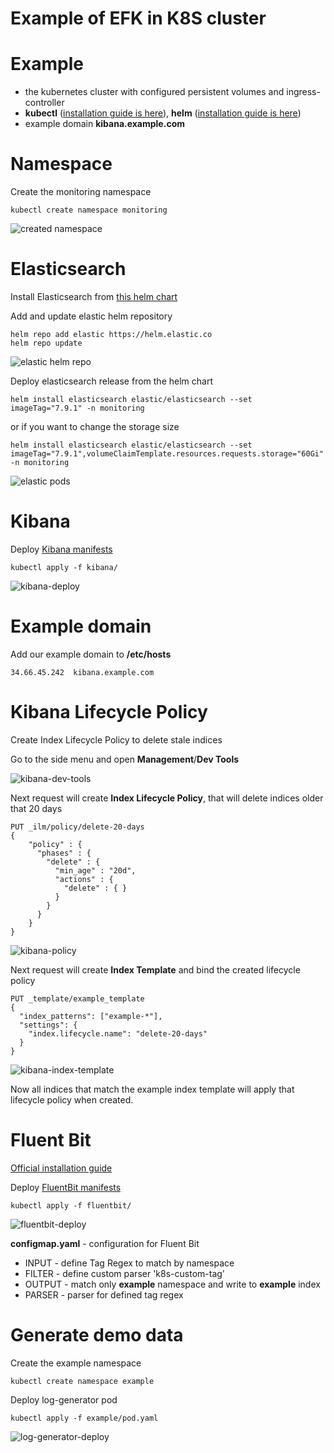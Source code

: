 # Example of EFK in K8S cluster


# Example

* the kubernetes cluster with configured persistent volumes and ingress-controller
* **kubectl** ([installation guide is here](https://kubernetes.io/docs/tasks/tools/install-kubectl/)), **helm** ([installation guide is here](https://helm.sh/docs/intro/install/))
* example domain **kibana.example.com**


# Namespace

Create the monitoring namespace
```
kubectl create namespace monitoring
```

![created namespace](screenshots/screenshot-namespace.png)


# Elasticsearch
Install Elasticsearch from [this helm chart](https://github.com/elastic/helm-charts/tree/master/elasticsearch) 

Add and update elastic helm repository
```
helm repo add elastic https://helm.elastic.co
helm repo update
```

![elastic helm repo](screenshots/screenshot-elastic-helm-repo.png)


Deploy elasticsearch release from the helm chart
```
helm install elasticsearch elastic/elasticsearch --set imageTag="7.9.1" -n monitoring
```
or if you want to change the storage size
```
helm install elasticsearch elastic/elasticsearch --set imageTag="7.9.1",volumeClaimTemplate.resources.requests.storage="60Gi" -n monitoring
```

![elastic pods](screenshots/screenshot-elastic-pods.png)


# Kibana

Deploy [Kibana manifests](kibana/)

```
kubectl apply -f kibana/
```

![kibana-deploy](screenshots/screenshot-kibana-deploy.png)


# Example domain

Add our example domain to **/etc/hosts**
```
34.66.45.242  kibana.example.com
```

# Kibana Lifecycle Policy
Create Index Lifecycle Policy to delete stale indices

Go to the side menu and open **Management**/**Dev Tools**

![kibana-dev-tools](screenshots/screenshot-kibana-dev-tools.png)


Next request will create **Index Lifecycle Policy**, that will delete indices older that 20 days
```
PUT _ilm/policy/delete-20-days
{
    "policy" : {
      "phases" : {
        "delete" : {
          "min_age" : "20d",
          "actions" : {
            "delete" : { }
          }
        }
      }
    } 
}
```

![kibana-policy](screenshots/screenshot-kibana-policy.png)


Next request will create **Index Template** and bind the created lifecycle policy

```
PUT _template/example_template
{
  "index_patterns": ["example-*"],
  "settings": {
    "index.lifecycle.name": "delete-20-days"
  }
}
```

![kibana-index-template](screenshots/screenshot-kibana-index-template.png)


Now all indices that match the example index template will apply that lifecycle policy when created.


# Fluent Bit

[Official installation guide](https://docs.fluentbit.io/manual/installation/kubernetes#installation)

Deploy [FluentBit manifests](fluentbit/)

```
kubectl apply -f fluentbit/
```

![fluentbit-deploy](screenshots/screenshot-fluentbit-deploy.png)


**configmap.yaml** - configuration for Fluent Bit
* INPUT - define Tag Regex to match by namespace
* FILTER - define custom parser 'k8s-custom-tag'
* OUTPUT - match only **example** namespace and write to **example** index
* PARSER - parser for defined tag regex


# Generate demo data

Create the example namespace
```
kubectl create namespace example
```

Deploy log-generator pod
```
kubectl apply -f example/pod.yaml
```

![log-generator-deploy](screenshots/screenshot-log-generator-deploy.png)







